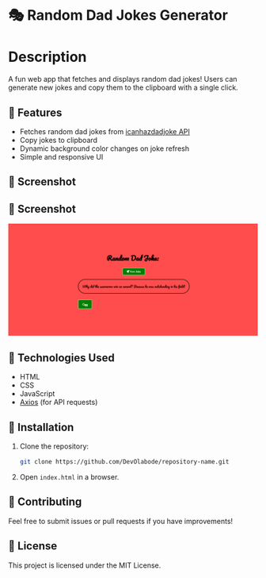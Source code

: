 # 🎭 Random Dad Jokes Generator  
# Description
A fun web app that fetches and displays random dad jokes! Users can generate new jokes and copy them to the clipboard with a single click.  

## 🚀 Features  
- Fetches random dad jokes from [icanhazdadjoke API](https://icanhazdadjoke.com/)  
- Copy jokes to clipboard  
- Dynamic background color changes on joke refresh  
- Simple and responsive UI   

## 📸 Screenshot  
## 📸 Screenshot  
<img src="images/Initial.png"/>


## 🔧 Technologies Used  
- HTML  
- CSS  
- JavaScript  
- [Axios](https://github.com/axios/axios) (for API requests)  

## 📂 Installation  
1. Clone the repository:  
   ```sh  
   git clone https://github.com/DevOlabode/repository-name.git  
   ```  
2. Open `index.html` in a browser.  

## 🤝 Contributing  
Feel free to submit issues or pull requests if you have improvements!  

## 📝 License  
This project is licensed under the MIT License.
